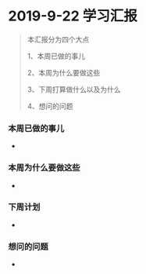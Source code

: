 # 2019-9-22 学习汇报

> 本汇报分为四个大点
>
> 1、本周已做的事儿
>
> 2、本周为什么要做这些
>
> 3、下周打算做什么以及为什么
>
> 4、想问的问题

### 本周已做的事儿

* 

### 本周为什么要做这些

- 

### 下周计划

- 

### 想问的问题

- 